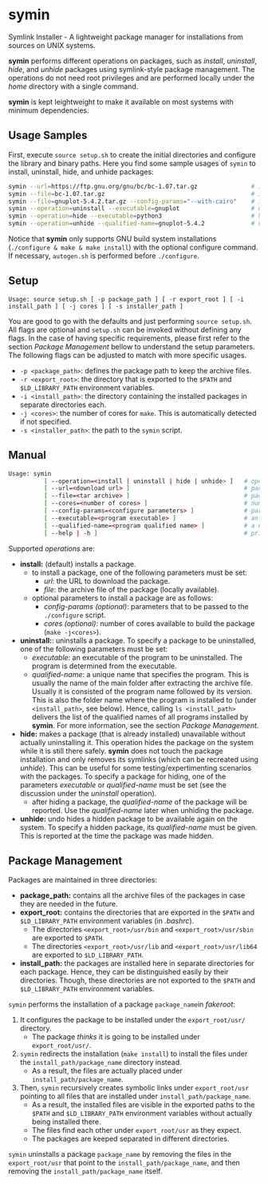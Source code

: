 # symin
Symlink Installer - A lightweight package manager for installations from sources on UNIX systems. 

**symin** performs different operations on packages, such as *install*, *uninstall*, *hide*, and *unhide* packages using symlink-style package management.
The operations do not need root privileges and are performed locally under the *home* directory with a single command. 

**symin** is kept leightweight to make it available on most systems with minimum dependencies. 

## Usage Samples
First, execute `source setup.sh` to create the initial directories and configure the library and binary paths. 
Here you find some sample usages of `symin` to install, uninstall, hide, and unhide packages:
```bash
symin --url=https://ftp.gnu.org/gnu/bc/bc-1.07.tar.gz               # install from the URL (archive will be downloaded)
symin --file=bc-1.07.tar.gz                                         # install from the archive file (archive file should be available)
symin --file=gnuplot-5.4.2.tar.gz --config-params="--with-cairo"    # install from the archive and setting the configure parameters
symin --operation=uninstall --executable=gnuplot                    # uninstall the gnuplot program (program identified by its executable)
symin --operation=hide --executable=python3                         # hides python3 without actually uninstalling it (the whole python installation identified by its python3 executable)
symin --operation=unhide --qualified-name=gnuplot-5.4.2             # undo hide a hidden application by its qualified name  
```

Notice that **symin** only supports GNU build system installations (`./configure & make & make install`) with the optional configure command. If necessary, `autogen.sh` is performed before `./configure`.


## Setup

`Usage: source setup.sh [ -p package_path ] [ -r export_root ] [ -i install_path ] [ -j cores ] [ -s installer_path ]`

You are good to go with the defaults and just performing `source setup.sh`. All flags are optional and `setup.sh` can be invoked without defining any flags. In the case of having specific requirements, please first refer to the section *Package Management* bellow to understand the setup parameters. The following flags can be adjusted to match with more specific usages. 
- `-p <package_path>`: defines the package path to keep the archive files.
- `-r <export_root>`: the directory that is exported to the `$PATH` and `$LD_LIBRARY_PATH` environment variables.
- `-i <install_path>`: the directory containing the installed packages in separate directories each.
- `-j <cores>`: the number of cores for `make`. This is automatically detected if not specified.
- `-s <installer_path>`: the path to the `symin` script.

## Manual

```bash
Usage: symin
          [ --operation=<install | uninstall | hide | unhide> ]   # operation to be performed
          [ --url=<download url> ]                                # package download URL
          [ --file=<tar archive> ]                                # package archive file name
          [ --cores=<number of cores> ]                           # number of cores to use for build
          [ --config-params=<configure parameters> ]              # parameters to be passed to ./configure
          [ --executable=<program executable> ]                   # an executable to specify a program for uninstall or hide
          [ --qualified-name=<program qualified name> ]           # a unique name to specify a program for uninstall, hide, or unhide
          [ --help | -h ]                                         # prints this help message
 ```

Supported *operations* are:
- **install:** (default) installs a package.
  - to install a package, one of the following parameters must be set:
    - *url*: the URL to download the package.
    - *file*: the archive file of the package (locally available).
  - optional parameters to install a package are as follows:
    - *config-params* *(optional)*: parameters that to be passed to the `./configure` script.
    - *cores* *(optional)*: number of cores available to build the package (`make -j<cores>`).
- **uninstall:**: uninstalls a package. To specify a package to be uninstalled, one of the following parameters must be set:
  - *executable*: an executable of the program to be uninstalled. The program is determined from the executable.
  - *qualified-name*: a unique name that specifies the program. This is usually the name of the main folder after extracting the archive file. Usually it is consisted of the program name followed by its version. This is also the folder name where the program is installed to (under `<install_path>`, see below). Hence, calling `ls <install_path>` delivers the list of the qualified names of all programs installed by **symin**. For more information, see the section *Package Management*.
- **hide:** makes a package (that is already installed) unavailable without actually uninstalling it. This operation hides the package on the system while it is still there safely. **symin** does not touch the package installation and only removes its symlinks (which can be recreated using *unhide*). This can be useful for some testing/expertimenting scenarios with the packages. To specify a package for hiding, one of the parameters *executable* or *qualified-name* must be set (see the discussion under the *uninstall* operation).
  - after hiding a package, the *qualified-name* of the package will be reported. Use the *qualified-name* later when unhiding the package.
- **unhide:** undo hides a hidden package to be available again on the system. To specify a hidden package, its *qualified-name* must be given. This is reported  at the time the package was made hidden.

## Package Management

Packages are maintained in three directories:
- **package_path:** contains all the archive files of the packages in case they are needed in the future.
- **export_root:** contains the directories that are exported in the `$PATH` and `$LD_LIBRARY_PATH` environment variables (in _.bashrc_).
  - The directories `<export_root>/usr/bin` and `<export_root>/usr/sbin` are exported to `$PATH`. 
  - The directories `<export_root>/usr/lib` and `<export_root>/usr/lib64` are exported to `$LD_LIBRARY_PATH`. 
- **install_path:** the packages are installed here in separate directories for each package. Hence, they can be distinguished easily by their directories. Though, these directories are not exported to the `$PATH` and `$LD_LIBRARY_PATH` environment variables.

`symin` performs the installation of a package `package_name`in _fakeroot_: 
1. It configures the package to be installed under the `export_root/usr/` directory. 
    - The package _thinks_ it is going to be installed under `export_root/usr/`.
3. `symin` redirects the installation (`make install`) to install the files under the `install_path/package_name` directory instead. 
    - As a result, the files are actually placed under `install_path/package_name`.
4. Then, `symin` recursively creates symbolic links under `export_root/usr` pointing to all files that are installed under `install_path/package_name`. 
    - As a result, the installed files are visible in the exported paths to the `$PATH` and `$LD_LIBRARY_PATH` environment variables without actually being installed there. 
    - The files find each other under `export_root/usr` as they expect.
    - The packages are keeped separated in different directories. 

`symin` uninstalls a package `package_name` by removing the files in the `export_root/usr` that point to the `install_path/package_name`, and then removing the `install_path/package_name` itself.
